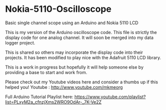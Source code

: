 # Nokia-5110-Oscilloscope
Basic single channel scope using an Arduino and Nokia 5110 LCD


This is my version of the Arduino oscilloscope code.  This file is strictly the display code for 
one analog channel.  It will soon be merged into my data logger project.

This is shared so others may incorporate the display code into their projects.  It has been modified to 
play nice with the Adafruit 5110 LCD library.

This is a work in progress but hopefully it will help someone else by providing
a base to start and work from.

Please check out my Youtube videos here and consider a thumbs up if this helped you!
Youtube : http://www.youtube.com/mkmeorg

Full Arduino Tutorial Playlist here: https://www.youtube.com/playlist?list=PLxyM2a_cfnzjXms2WRO9OdAr-_7K-Ve2Z
